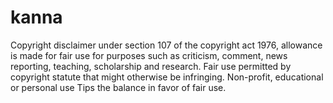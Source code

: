 # kanna
Copyright disclaimer under section 107 of the copyright act 1976, allowance is made for fair use for purposes such as criticism, comment, news reporting, teaching, scholarship and research. Fair use permitted by copyright statute that might otherwise be infringing. Non-profit, educational or personal use Tips the balance in favor of fair use.
